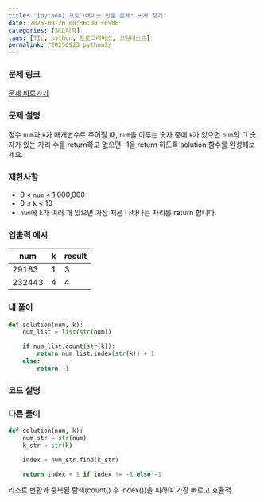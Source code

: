 ```yaml
---
title: "[python] 프로그래머스 입문 문제: 숫자 찾기"
date: 2025-09-26 00:36:00 +0900   
categories: [알고리즘]                 
tags: [TIL, python, 프로그래머스, 코딩테스트]
permalink: /20250923_python2/      
---
```


### 문제 링크

[문제 바로가기](https://school.programmers.co.kr/learn/courses/30/lessons/120904)

### 문제 설명

정수 `num`과 `k`가 매개변수로 주어질 때, `num`을 이루는 숫자 중에 `k`가 있으면 `num`의 그 숫자가 있는 자리 수를 return하고 없으면 -1을 return 하도록 solution 함수를 완성해보세요.



### 제한사항

- 0 < `num` < 1,000,000
- 0 ≤ `k` < 10
- `num`에 `k`가 여러 개 있으면 가장 처음 나타나는 자리를 return 합니다.


### 입출력 예시

| num | k | result |
| --- | --- | --- | 
| 29183 | 1 | 3 |
| 232443 | 4 | 4 |


### 내 풀이

```python
def solution(num, k):
    num_list = list(str(num))

    if num_list.count(str(k)):
        return num_list.index(str(k)) + 1
    else:
        return -1
```


### 코드 설명



### 다른 풀이

```python
def solution(num, k):
    num_str = str(num)
    k_str = str(k)

    index = num_str.find(k_str)

    return index + 1 if index != -1 else -1
```

리스트 변환과 중복된 탐색(count() 후 index())을 피하여 가장 빠르고 효율적

